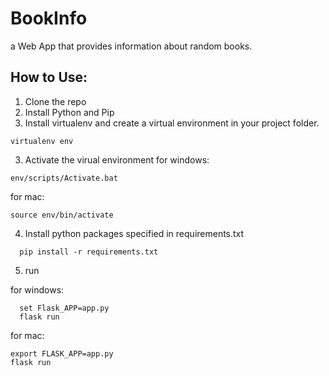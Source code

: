# BookInfo
a Web App that provides information about random books.

## How to Use:

1. Clone the repo
2. Install Python and Pip
3. Install virtualenv and create a virtual environment in your project folder.
```
virtualenv env
```

3. Activate the virual environment
for windows:
```
env/scripts/Activate.bat
```
for mac:
```
source env/bin/activate
```

4. Install python packages specified in requirements.txt
```
  pip install -r requirements.txt
```
5. run

for windows:
```
  set Flask_APP=app.py
  flask run
```
for mac:
```
export FLASK_APP=app.py
flask run
```
